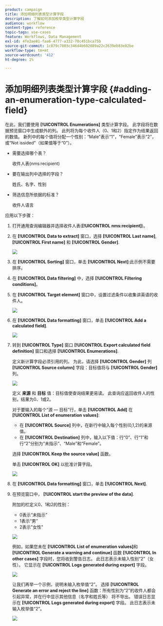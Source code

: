 ```yaml
---
product: campaign
title: 添加明细列表类型计算字段
description: 了解如何添加枚举类型计算字段
audience: workflow
content-type: reference
topic-tags: use-cases
feature: Workflows, Data Management
exl-id: 4fe2ae81-faa6-4777-a332-70c451bca75b
source-git-commit: 1c879c7803c346d4b602089a22c2639eb83e82be
workflow-type: tm+mt
source-wordcount: '412'
ht-degree: 1%

---
```


# 添加明细列表类型计算字段 {#adding-an-enumeration-type-calculated-field}

在此，我们要使用 **[!UICONTROL Enumerations]** 类型计算字段。 此字段将在数据预览窗口中生成额外的列。 此列将为每个收件人（0、1和2）指定作为结果返回的数值。 新列中的每个值将分配一个性别：“Male”表示“1”，“Female”表示“2”，或“Not issided”（如果值等于“0”）。

* 需要选择哪个表？

   收件人表(nms:recipient)

* 要在输出列中选择的字段？

   姓氏、名字、性别

* 筛选信息所依据的标准？

   收件人语言

应用以下步骤：

1. 打开通用查询编辑器并选择收件人表(**[!UICONTROL nms:recipient]**)。
1. 在 **[!UICONTROL Data to extract]** 窗口，选择 **[!UICONTROL Last name]**, **[!UICONTROL First name]** 和 **[!UICONTROL Gender]**.

   ![](assets/query_editor_nveau_73.png)

1. 在 **[!UICONTROL Sorting]** 窗口，单击 **[!UICONTROL Next]**:此示例不需要排序。
1. 在 **[!UICONTROL Data filtering]** 中，选择 **[!UICONTROL Filtering conditions]**。
1. 在 **[!UICONTROL Target element]** 窗口中，设置过滤条件以收集讲英语的收件人。

   ![](assets/query_editor_nveau_74.png)

1. 在 **[!UICONTROL Data formatting]** 窗口，单击 **[!UICONTROL Add a calculated field]**.

   ![](assets/query_editor_nveau_75.png)

1. 转到 **[!UICONTROL Type]** 窗口 **[!UICONTROL Export calculated field definition]** 窗口和选择 **[!UICONTROL Enumerations]**.

   定义新计算字段必须引用的列。 为此，请选择 **[!UICONTROL Gender]** 列 **[!UICONTROL Source column]** 字段：目标值将与 **[!UICONTROL Gender]** 列。

   ![](assets/query_editor_nveau_76.png)

   定义 **来源** 和 **目标** 值：目标值使查询结果更易读。 此查询应返回收件人的性别，结果为0、1或2。

   对于要输入的每个“源 — 目标”行，单击 **[!UICONTROL Add]** 在 **[!UICONTROL List of enumeration values]**:

   * 在 **[!UICONTROL Source]** 列中，在新行中输入每个性别(0,1,2)的来源值。
   * 在 **[!UICONTROL Destination]** 列中，输入以下值：行“0”、行“1”和行“2”分别为“未指示”、“Male”和“Female”。

   选择 **[!UICONTROL Keep the source value]** 函数。

   单击 **[!UICONTROL OK]** 以批准计算字段。

   ![](assets/query_editor_nveau_77.png)

1. 在 **[!UICONTROL Data formatting]** 窗口，单击 **[!UICONTROL Next]**.
1. 在预览窗口中， **[!UICONTROL start the preview of the data]**.

   附加的栏定义0、1和2的性别：

   * 0表示“未指示”
   * 1表示“男”
   * 2表示&quot;女性&quot;

   ![](assets/query_editor_nveau_78.png)

   例如，如果您未在 **[!UICONTROL List of enumeration values]**&#x200B;和 **[!UICONTROL Generate a warning and continue]** 函数 **[!UICONTROL In other cases]** 字段时，您将收到警告日志。 此日志表示未输入性别“2”（女性）。 它显示在 **[!UICONTROL Logs generated during export]** 字段。

   ![](assets/query_editor_nveau_79.png)

   让我们再举一个示例，说明未输入枚举值“2”。 选择 **[!UICONTROL Generate an error and reject the line]** 函数：所有性别为“2”的收件人都会引起异常，并在行中显示其他信息（名字和姓氏等） 将不导出。 错误日志显示在 **[!UICONTROL Logs generated during export]** 字段。 此日志表示未输入枚举值“2”。

   ![](assets/query_editor_nveau_80.png)
